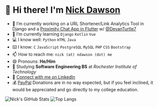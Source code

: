 # 👋 Hi there! I'm [Nick Dawson](https://ndawson.me)

- 🔭 I’m currently working on a URL Shortener/Link Analytics Tool in Django and a [Proximity Chat App in Flutter](https://github.com/DevanTurtle7/grid) w/ [@DevanTurtle7](https://github.com/DevanTurtle7)
- 🌱 I’m currently learning ```Django``` ```Kotlin``` ```Vue```
- 💻 I know well: ```Python``` ```HTML``` ```Java```
- ⌨️ I know: ```C``` ```JavaScript``` ```PostgreSQL``` ```MySQL``` ```PHP``` ```CSS``` ```Bootstrap```
- 📫 How to reach me: ```nick (at) ndawson (dot) me```
- 😄 Pronouns: **He/Him**
- 🏫 Studying **Software Engineering BS** at *Rochester Institute of Technology*
- 🏢 [Connect with me on LinkedIn](https://www.linkedin.com/in/nicholasmdawson/)
- 💰 [PayPal](https://paypal.me/nicholasdawson20) Donations are in no way expected, but if you feel inclined, it would be appreciated and go directly to my college education.

![Nick's GitHub Stats](https://github-readme-stats.vercel.app/api?username=NicholasDawson&theme=tokyonight&show_icons=true&cache_seconds=10000)
![Top Langs](https://github-readme-stats.vercel.app/api/top-langs/?username=NicholasDawson&theme=tokyonight&hide=TeX&layout=compact&cache_seconds=10000)
